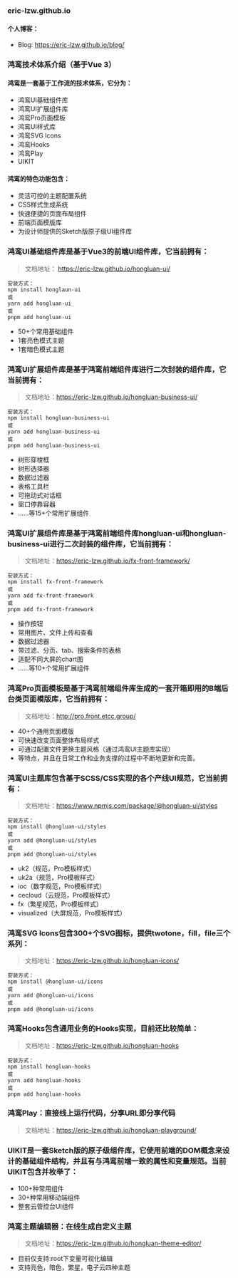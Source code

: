 ### eric-lzw.github.io

#### 个人博客：

- Blog: https://eric-lzw.github.io/blog/


### 鸿鸾技术体系介绍（基于Vue 3）

#### 鸿鸾是一套基于工作流的技术体系，它分为：
- 鸿鸾UI基础组件库
- 鸿鸾UI扩展组件库
- 鸿鸾Pro页面模板
- 鸿鸾UI样式库
- 鸿鸾SVG Icons
- 鸿鸾Hooks
- 鸿鸾Play
- UIKIT

#### 鸿鸾的特色功能包含：
- 灵活可控的主题配置系统
- CSS样式生成系统
- 快速便捷的页面布局组件
- 前端页面模版库
- 为设计师提供的Sketch版原子级UI组件库

### 鸿鸾UI基础组件库是基于Vue3的前端UI组件库，它当前拥有：

> 文档地址： https://eric-lzw.github.io/hongluan-ui/

```shell
安装方式：
npm install honglaun-ui
或
yarn add hongluan-ui
或
pnpm add hongluan-ui
```

- 50+个常用基础组件
- 1套亮色模式主题
- 1套暗色模式主题

### 鸿鸾UI扩展组件库是基于鸿鸾前端组件库进行二次封装的组件库，它当前拥有：

> 文档地址：https://eric-lzw.github.io/hongluan-business-ui/

```shell
安装方式：
npm install hongluan-business-ui
或
yarn add hongluan-business-ui
或
pnpm add hongluan-business-ui
```

- 树形穿梭框
- 树形选择器
- 数据过滤器
- 表格工具栏
- 可拖动式对话框
- 窗口停靠容器
- ……等15+个常用扩展组件

### 鸿鸾UI扩展组件库是基于鸿鸾前端组件库hongluan-ui和hongluan-business-ui进行二次封装的组件库，它当前拥有：

> 文档地址：https://eric-lzw.github.io/fx-front-framework/

```shell
安装方式：
npm install fx-front-framework
或
yarn add fx-front-framework
或
pnpm add fx-front-framework
```

- 操作按钮
- 常用图片、文件上传和查看
- 数据过滤器
- 带过滤、分页、tab、搜索条件的表格
- 适配不同大屏的chart图
- ……等10+个常用扩展组件

### 鸿鸾Pro页面模板是基于鸿鸾前端组件库生成的一套开箱即用的B端后台类页面模版库，它当前拥有：

> 文档地址：http://pro.front.etcc.group/

- 40+个通用页面模版
- 可快速改变页面整体布局样式
- 可通过配置文件更换主题风格（通过鸿鸾UI主题库实现）
- 等特点，并且在日常工作和业务支撑的过程中不断地更新和完善。

### 鸿鸾UI主题库包含基于SCSS/CSS实现的各个产线UI规范，它当前拥有：

> 文档地址：https://www.npmjs.com/package/@hongluan-ui/styles

```shell
安装方式：
npm install @hongluan-ui/styles
或
yarn add @hongluan-ui/styles
或
pnpm add @hongluan-ui/styles
```

- uk2（规范，Pro模板样式）
- uk2a（规范，Pro模板样式）
- ioc（数字规范，Pro模板样式）
- cecloud（云规范，Pro模板样式）
- fx（繁星规范，Pro模板样式）
- visualized（大屏规范，Pro模板样式）

### 鸿鸾SVG Icons包含300+个SVG图标，提供twotone，fill，file三个系列：

> 文档地址：https://eric-lzw.github.io/hongluan-icons/

```shell
安装方式：
npm install @hongluan-ui/icons
或
yarn add @hongluan-ui/icons
或
pnpm add @hongluan-ui/icons
```

### 鸿鸾Hooks包含通用业务的Hooks实现，目前还比较简单：

> 文档地址：https://eric-lzw.github.io/hongluan-hooks

```shell
安装方式：
npm install hongluan-hooks
或
yarn add hongluan-hooks
或
pnpm add hongluan-hooks
```

### 鸿鸾Play：直接线上运行代码，分享URL即分享代码

> 文档地址：https://eric-lzw.github.io/hongluan-playground/

### UIKIT是一套Sketch版的原子级组件库，它使用前端的DOM概念来设计的基础组件结构，并且有与鸿鸾前端一致的属性和变量规范。当前UIKIT包含并枚举了：
- 100+种常用组件
- 30+种常用移动端组件
- 整套云管控台UI组件

### 鸿鸾主题编辑器：在线生成自定义主题

> 文档地址：https://eric-lzw.github.io/hongluan-theme-editor/

- 目前仅支持:root下变量可视化编辑
- 支持亮色，暗色，繁星，电子云四种主题
